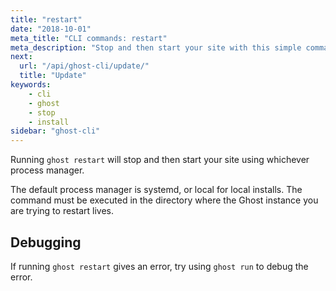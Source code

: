 ```yaml
---
title: "restart"
date: "2018-10-01"
meta_title: "CLI commands: restart"
meta_description: "Stop and then start your site with this simple command."
next:
  url: "/api/ghost-cli/update/"
  title: "Update"
keywords:
    - cli
    - ghost
    - stop
    - install
sidebar: "ghost-cli"
---
```


Running `ghost restart` will stop and then start your site using whichever process manager.

The default process manager is systemd, or local for local installs. The command must be executed in the directory where the Ghost instance you are trying to restart lives.

## Debugging

If running `ghost restart` gives an error, try using `ghost run` to debug the error.
